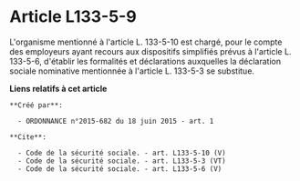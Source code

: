 # Article L133-5-9

L'organisme mentionné à l'article L. 133-5-10 est chargé, pour le compte des employeurs ayant recours aux dispositifs
simplifiés prévus à l'article L. 133-5-6, d'établir les formalités et déclarations auxquelles la déclaration sociale
nominative mentionnée à l'article L. 133-5-3 se substitue.

**Liens relatifs à cet article**

	**Créé par**:

	  - ORDONNANCE n°2015-682 du 18 juin 2015 - art. 1

	**Cite**:

	  - Code de la sécurité sociale. - art. L133-5-10 (V)
	  - Code de la sécurité sociale. - art. L133-5-3 (VT)
	  - Code de la sécurité sociale. - art. L133-5-6 (V)
